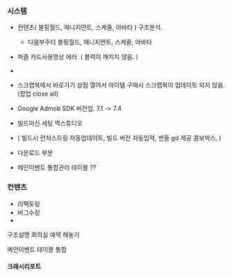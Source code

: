 

### 시스템 
- 컨텐츠( 블핑월드, 매니지먼트, 스케줄, 아바타 ) 구조분석.
	- 다음부주터 블핑월드, 매니지먼트, 스케줄, 아바타

- 퍼즐 카드사용영상 에러. ( 블럭이 깨지지 않음. )
- 
- 스크랩북에서 바로가기 상점 열어서 아이템 구매시 스크랩북이 업데이트 되지 않음.(팝업 close all)

- Google Admob SDK  버전업.  7.1 -> 7.4

- 빌드머신 세팅 맥스튜디오
- ( 빌드시 런처스트링 자동업데이트, 빌드 버전 자동입력, 번들 gd 제공 콤보박스,  )

- 다운로드 부분

- 메인이벤트 통합관리 테이블 ??



### 컨텐츠
- 리팩토링
- 버그수정
- 



구조설명 회의실 예약 해놓기


메인이벤트 테이블 통합





#### 크래시리포트 
